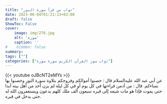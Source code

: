 ```yaml
---
title: "ثواب من قرأ سورة النور"
date: 2023-06-04T01:21:13+03:00
draft: false
ShowToc: False
cover:
    image: img/276.jpg
    alt: 'صورة'
    caption: ''
#    hidden: false
summary: 
tags: [""]
categories: ["ثواب سور القرآن الكريم سورة سورة"]
---
```

{{< youtube oJBcNT2eMYs >}} 
<br>
عن أبي عبد الله عليه‌السلام قال : حصنوا أموالكم وفروجكم بتلاوة سورة النور
وحصنوا بها نساءكم. قال : من أدمن قراءتها في كل يوم أو في كل ليلة
لم يزن أحد من أهل بيته أبدا حتى يموت فإذا هو مات شيعه إلى قبره
سبعون ألف ملك كلهم يدعون ويستغفرون الله له حتى يدخل في قبره.

